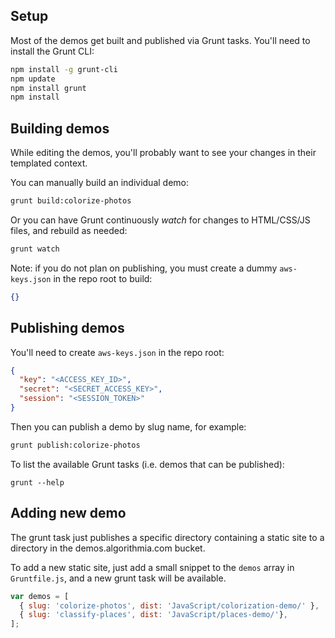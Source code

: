 ## Setup

Most of the demos get built and published via Grunt tasks. You'll need to install the Grunt CLI:

```bash
npm install -g grunt-cli
npm update
npm install grunt
npm install
```

## Building demos

While editing the demos, you'll probably want to see your changes in their templated context.

You can manually build an individual demo:

```bash
grunt build:colorize-photos
```

Or you can have Grunt continuously *watch* for changes to HTML/CSS/JS files, and rebuild as needed:

```bash
grunt watch
```


Note: if you do not plan on publishing, you must create a dummy `aws-keys.json` in the repo root to build:

```json
{}
```

## Publishing demos

You'll need to create `aws-keys.json` in the repo root:

```json
{
  "key": "<ACCESS_KEY_ID>",
  "secret": "<SECRET_ACCESS_KEY>",
  "session": "<SESSION_TOKEN>"
}
```

Then you can publish a demo by slug name, for example:

```bash
grunt publish:colorize-photos
```

To list the available Grunt tasks (i.e. demos that can be published):

```
grunt --help
```

## Adding new demo

The grunt task just publishes a specific directory containing a static site to a directory in the demos.algorithmia.com bucket.

To add a new static site, just add a small snippet to the `demos` array in `Gruntfile.js`,
and a new grunt task will be available.

```javascript
var demos = [
  { slug: 'colorize-photos', dist: 'JavaScript/colorization-demo/' },
  { slug: 'classify-places', dist: 'JavaScript/places-demo/'},
];
```

